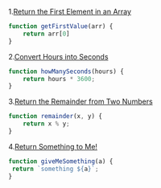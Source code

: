 1.[Return the First Element in an Array](https://edabit.com/challenge/QaApgtePE6QrCZ64o)
```js
function getFirstValue(arr) {
	return arr[0]
}

```

2.[Convert Hours into Seconds](https://edabit.com/challenge/6AnQqiEjkJdZrWhPS)
```js
function howManySeconds(hours) {
	return hours * 3600;
}

```

3.[Return the Remainder from Two Numbers](https://edabit.com/challenge/Q2j5FTFtsk7PdzrQk)
```js
function remainder(x, y) {
	return x % y;
}

```

4.[Return Something to Me!](https://edabit.com/challenge/MvZK536X7fyrWH8Qc)
```js
function giveMeSomething(a) {
 return `something ${a}`;
}

```